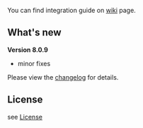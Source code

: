 You can find integration guide on [wiki](https://loopme-ltd.gitbook.io/docs-public/android-sdk) page.

## What's new ##

**Version 8.0.9**
- minor fixes

Please view the [changelog](CHANGELOG.md) for details.

## License ##

see [License](LICENSE.md)